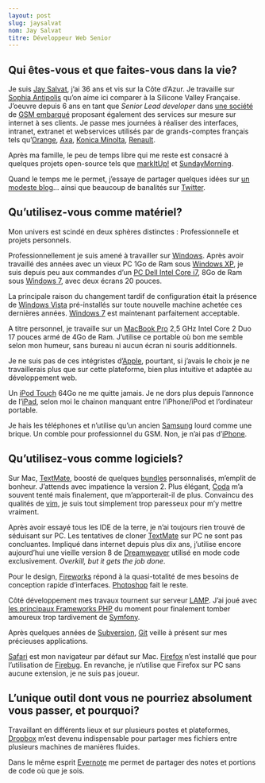 ```yaml
---
layout: post
slug: jaysalvat
nom: Jay Salvat
titre: Développeur Web Senior
---
```


## Qui êtes-vous et que faites-vous dans la vie?

Je suis [Jay Salvat](http://jaysalvat.com/), j’ai 36 ans et vis sur la Côte d’Azur. Je travaille sur [Sophia Antipolis](http://www.sophia-antipolis.org/)  qu’on aime ici comparer à la Silicone Valley Française. J’oeuvre depuis 6 ans en tant que *Senior Lead developer* dans [une société](http://kuantic.com) de  [GSM embarqué](http://www.dynatik.com/) proposant également des services sur mesure sur internet à ses clients. Je passe mes journées à réaliser des interfaces, intranet, extranet et webservices utilisés par de grands-comptes français tels qu’[Orange](http://orange.fr/), [Axa](http://axa.fr/), [Konica Minolta](http://www.konicaminolta.fr/), [Renault](http://renault.fr/).

Après ma famille, le peu de temps libre qui me reste est consacré à quelques projets open-source tels que [markItUp!](http://markitup.jaysalvat.com/) et [SundayMorning](http://sundaymorning.jaysalvat.com/).

Quand le temps me le permet, j’essaye de partager quelques  idées sur [un modeste blog](http://blog.jaysalvat.com/)... ainsi que beaucoup de banalités sur [Twitter](http://twitter.com/jaysalvat).

## Qu’utilisez-vous comme matériel?

Mon univers est scindé en deux sphères distinctes : Professionnelle et projets personnels.

Professionnellement je suis amené à travailler sur [Windows](http://www.microsoft.com/windows/). Après avoir travaillé des années avec un vieux PC 1Go de Ram sous [Windows XP](http://www.microsoft.com/windows/windows-xp/), je suis depuis peu aux commandes d’un [PC Dell Intel Core i7](http://www1.euro.dell.com/fr/fr/domicile/Ordinateursjaysal-de-bureau/studio-xps-8100/pd.aspx?refid=studio-xps-8100), 8Go de Ram sous [Windows 7](http://www.microsoft.com/windows/windows-7/), avec deux écrans 20 pouces.

La principale raison du changement tardif de configuration était la présence de [Windows Vista](http://www.microsoft.com/windows/windows-vista/) pré-installés sur toute nouvelle machine achetée ces dernières années. [Windows 7](http://www.microsoft.com/windows/windows-7/) est maintenant parfaitement acceptable.

A titre personnel, je travaille sur un [MacBook Pro](http://www.apple.com/fr/macbookpro/) 2,5 GHz Intel Core 2 Duo 17 pouces armé de 4Go de Ram. J’utilise ce portable où bon me semble selon mon humeur, sans bureau ni aucun écran ni souris additionnels.

Je ne suis pas de ces intégristes d’[Apple](http://apple.fr/), pourtant, si j’avais le choix je ne travaillerais plus que sur cette plateforme, bien plus intuitive et adaptée au développement web. 

Un [iPod Touch](http://www.apple.com/fr/ipod/) 64Go ne me quitte jamais. Je ne dors plus depuis l’annonce de l’[iPad](http://www.apple.com/fr/ipad/), selon moi le chainon manquant entre l’iPhone/iPod et l’ordinateur portable.

Je hais les téléphones et n’utilise qu’un ancien [Samsung](http://fr.samsungmobile.com/pid47/showroom-mobile-phone-samsung-sgh-e390.html?cell_id=SGH-E390) lourd comme une brique. Un comble pour professionnel du GSM. Non, je n’ai pas d’[iPhone](http://www.apple.com/fr/iphone/).

## Qu’utilisez-vous comme logiciels?

Sur Mac, [TextMate](http://macromates.com/), boosté de quelques [bundles](http://manual.macromates.com/en/bundles) personnalisés, m’emplit de bonheur. J’attends avec impatience la version 2. Plus élégant, [Coda](http://panic.com/coda/) m’a souvent tenté mais finalement, que m’apporterait-il de plus. Convaincu des qualités de [vim](http://www.vim.org), je suis tout simplement trop paresseux pour m’y mettre vraiment.

Après avoir essayé tous les IDE de la terre, je n’ai toujours rien trouvé de séduisant sur PC. Les tentatives de cloner [TextMate](http://macromates.com/) sur PC ne sont pas concluantes. Impliqué dans internet depuis plus dix ans, j’utilise encore aujourd’hui une vieille version 8 de [Dreamweaver](http://www.adobe.com/products/dreamweaver/) utilisé en mode code exclusivement. *Overkill, but it gets the job done*.

Pour le design, [Fireworks](http://www.adobe.com/products/fireworks/) répond à la quasi-totalité de mes besoins de conception rapide d’interfaces. [Photoshop](http://www.adobe.com/products/photoshop/) fait le reste.

Côté développement mes travaux tournent sur serveur [LAMP](http://fr.wikipedia.org/wiki/LAMP). J’ai joué avec [les principaux Frameworks PHP](http://fr.wikipedia.org/wiki/Liste_de_frameworks_PHP) du moment pour finalement tomber amoureux trop tardivement de [Symfony](http://symfony-project.org). 

Après quelques années de [Subversion](http://subversion.tigris.org/), [Git](git-scm.com) veille à présent sur mes précieuses applications.

[Safari](http://www.apple.com/fr/safari/) est mon navigateur par défaut sur Mac. [Firefox](mozilla-europe.org/fr/firefox/) n’est installé que pour l’utilisation de [Firebug](http://getfirebug.com/). En revanche, je n’utilise que Firefox sur PC sans aucune extension, je ne suis pas joueur.

## L’unique outil dont vous ne pourriez absolument vous passer, et pourquoi?

Travaillant en différents lieux et sur plusieurs postes et plateformes, [Dropbox](http://www.dropbox.com/) m’est devenu indispensable pour partager mes fichiers entre plusieurs machines de manières fluides.

Dans le même esprit [Evernote](http://www.evernote.com/) me permet de partager des notes et portions de code où que je sois.
